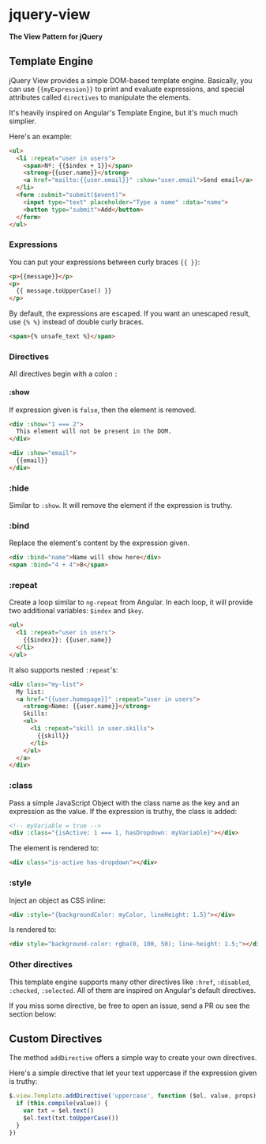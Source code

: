 # jquery-view

**The View Pattern for jQuery**

## Template Engine

jQuery View provides a simple DOM-based template engine. Basically, you
can use `{{myExpression}}` to print and evaluate expressions, and special
attributes called `directives` to manipulate the elements.

It's heavily inspired on Angular's Template Engine, but it's much much simplier.

Here's an example:

```html
<ul>
  <li :repeat="user in users">
    <span>Nº: {{$index + 1}}</span>
    <strong>{{user.name}}</strong>
    <a href="mailto:{{user.email}}" :show="user.email">Send email</a>
  </li>
  <form :submit="submit($event)">
    <input type="text" placeholder="Type a name" :data="name">
    <button type="submit">Add</button>
  </form>
</ul>
```

### Expressions

You can put your expressions between curly braces `{{ }}`:

```html
<p>{{message}}</p>
<p>
  {{ message.toUpperCase() }}
</p>
```

By default, the expressions are escaped.
If you want an unescaped result, use `{% %}` instead of double curly braces.

```html
<span>{% unsafe_text %}</span>
```

### Directives

All directives begin with a colon `:`

#### :show

If expression given is `false`, then the element is removed.

```html
<div :show="1 === 2">
  This element will not be present in the DOM.
</div>

<div :show="email">
  {{email}}
</div>
```


### :hide

Similar to `:show`. It will remove the element if the expression is truthy.


### :bind

Replace the element's content by the expression given.

```html
<div :bind="name">Name will show here</div>
<span :bind="4 + 4">8</span>
```


### :repeat

Create a loop similar to `ng-repeat` from Angular.
In each loop, it will provide two additional variables:
`$index` and `$key`.


```html
<ul>
  <li :repeat="user in users">
    {{$index}}: {{user.name}}
  </li>
</ul>
```

It also supports nested `:repeat`'s:

```html
<div class="my-list">
  My list:
  <a href="{{user.homepage}}" :repeat="user in users">
    <strong>Name: {{user.name}}</strong>
    Skills:
    <ul>
      <li :repeat="skill in user.skills">
        {{skill}}
      </li>
    </ul>
  </a>
</div>
```

### :class

Pass a simple JavaScript Object with the class name as the key and
an expression as the value. If the expression is truthy, the class is added:

```html
<!-- myVariable = true -->
<div :class="{isActive: 1 === 1, hasDropdown: myVariable}"></div>
```

The element is rendered to:

```html
<div class="is-active has-dropdown"></div>
```

### :style

Inject an object as CSS inline:

```html
<div :style="{backgroundColor: myColor, lineHeight: 1.5}"></div>
```

Is rendered to:

```html
<div style="background-color: rgba(0, 100, 50); line-height: 1.5;"></div>
```

### Other directives

This template engine supports many other directives like
`:href`, `:disabled`, `:checked`, `:selected`. All of them are inspired
on Angular's default directives.

If you miss some directive, be free to open an issue, send a PR ou see the section below:

## Custom Directives

The method `addDirective` offers a simple way to create your own directives.

Here's a simple directive that let your text uppercase if the expression given is truthy:

```js
$.view.Template.addDirective('uppercase', function ($el, value, props) {
  if (this.compile(value)) {
    var txt = $el.text()
    $el.text(txt.toUpperCase())
  }
})
```
